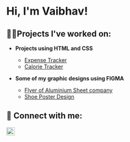 <h1>Hi, I'm Vaibhav! <br/>
<h2>👨‍💻Projects I've worked on:</h2>

- <b>Projects using HTML and CSS</b>
  - [Expense Tracker](https://github.com/vaibhavviscoding/expense-tracker)
  - [Calorie Tracker](https://github.com/vaibhavviscoding/calorie-tracker)
 
- <b>Some of my graphic designs using FIGMA</b>
  - [Flyer of Aluminium Sheet company](https://github.com/vaibhavviscoding/graphic-aluminium-sheet-flyer)
  - [Shoe Poster Design](https://github.com/vaibhavviscoding/graphic-shoe-poster)
<h2> 🤳 Connect with me:</h2>

[<img align="left" alt="JoshMadakor | LinkedIn" width="22px" src="https://cdn.jsdelivr.net/npm/simple-icons@v3/icons/linkedin.svg" />][linkedin]


[linkedin]: https://www.linkedin.com/in/vaibhav-gupta-51bb29277/

<!--
**joshmadakor1/joshmadakor1** is a ✨ _special_ ✨ repository because its `README.md` (this file) appears on your GitHub profile.

Here are some ideas to get you started:

- 🔭 I’m currently working on ...
- 🌱 I’m currently learning ...
- 👯 I’m looking to collaborate on ...
- 🤔 I’m looking for help with ...
- 💬 Ask me about ...
- 📫 How to reach me: ...
- 😄 Pronouns: ...
- ⚡ Fun fact: ...
-->
